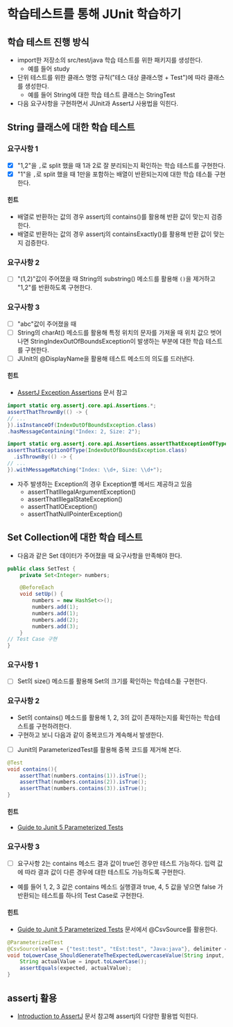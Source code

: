 # 학습테스트를 통해 JUnit 학습하기

## 학습 테스트 진행 방식

* import한 저장소의 src/test/java 학습 테스트를 위한 패키지를 생성한다.
    * 예를 들어 study
* 단위 테스트를 위한 클래스 명명 규칙("테스 대상 클래스명 + Test")에 따라 클래스를 생성한다.
    * 예를 들어 String에 대한 학습 테스트 클래스는 StringTest
* 다음 요구사항을 구현하면서 JUnit과 AssertJ 사용법을 익힌다.

## String 클래스에 대한 학습 테스트

### 요구사항 1

* [x] "1,2"을 `,`로 split 했을 때 1과 2로 잘 분리되는지 확인하는 학습 테스트를 구현한다.
* [x] "1"을 `,`로 split 했을 때 1만을 포함하는 배열이 반환되는지에 대한 학습 테스틑 구현한다.

#### 힌트

* 배열로 반환하는 값의 경우 assertj의 contains()를 활용해 반환 값이 맞는지 검증한다.
* 배열로 반환하는 값의 경우 assertj의 containsExactly()를 활용해 반환 값이 맞는지 검증한다.

### 요구사항 2

* [ ] "(1,2)"값이 주어졌을 때 String의 substring() 메소드를 활용해 `()`을 제거하고 "1,2"를 반환하도록 구현한다.

### 요구사항 3

* [ ] "abc"값이 주어졌을 때
* [ ] String의 charAt() 메소드를 활용해 특정 위치의 문자를 가져올 때 위치 값으 벗어나면 StringIndexOutOfBoundsException이 발생하는 부분에 대한 학습 테스트를 구현한다.
* [ ] JUnit의 @DisplayName을 활용해 테스트 메소드의 의도를 드러낸다.

#### 힌트

* [AssertJ Exception Assertions](https://joel-costigliola.github.io/assertj/assertj-core-features-highlight.html#exception-assertion)
  문서 참고

```java
import static org.assertj.core.api.Assertions.*;
assertThatThrownBy(() -> {
// ...
}).isInstanceOf(IndexOutOfBoundsException.class)
.hasMessageContaining("Index: 2, Size: 2");
```

```java
import static org.assertj.core.api.Assertions.assertThatExceptionOfType;
assertThatExceptionOfType(IndexOutOfBoundsException.class)
  .isThrownBy(() -> {
// ...
}).withMessageMatching("Index: \\d+, Size: \\d+");
```

* 자주 발생하는 Exception의 경우 Exception별 메서드 제공하고 있음
    * assertThatIllegalArgumentException()
    * assertThatIllegalStateException()
    * assertThatIOException()
    * assertThatNullPointerException()

## Set Collection에 대한 학습 테스트

* 다음과 같은 Set 데이터가 주어졌을 때 요구사항을 만족해야 한다.

```java
public class SetTest {
    private Set<Integer> numbers;

    @BeforeEach
    void setUp() {
        numbers = new HashSet<>();
        numbers.add(1);
        numbers.add(1);
        numbers.add(2);
        numbers.add(3);
    }
// Test Case 구현
}
```

### 요구사항 1

* [ ] Set의 size() 메소드를 활용해 Set의 크기를 확인하는 학습테스틑 구현한다.

### 요구사항 2

* Set의 contains() 메소드를 활용해 1, 2, 3의 값이 존재하는지를 확인하는 학습테스트를 구현하려한다.
* 구현하고 보니 다음과 같이 중복코드가 계속해서 발생한다.
* [ ] Junit의 ParameterizedTest를 활용해 중복 코드를 제거해 본다.

```java
@Test
void contains(){
    assertThat(numbers.contains(1)).isTrue();
    assertThat(numbers.contains(2)).isTrue();
    assertThat(numbers.contains(3)).isTrue();
}
```

#### 힌트

* [Guide to Junit 5 Parameterized Tests](https://www.baeldung.com/parameterized-tests-junit-5)

### 요구사항 3

* [ ] 요구사항 2는 contains 메소드 결과 값이 true인 경우만 테스트 가능하다. 입력 값에 따라 결과 값이 다른 경우에 대한 테스트도 가능하도록 구현한다.
* 예를 들어 1, 2, 3 값은 contains 메소드 실행결과 true, 4, 5 값을 넣으면 false 가 반환되는 테스트를 하나의 Test Case로 구현한다.

#### 힌트

* [Guide to Junit 5 Parameterized Tests](https://www.baeldung.com/parameterized-tests-junit-5) 문서에서 @CsvSource를 활용한다.

```java
@ParameterizedTest
@CsvSource(value = {"test:test", "tEst:test", "Java:java"}, delimiter = ':')
void toLowerCase_ShouldGenerateTheExpectedLowercaseValue(String input, String expected) {
    String actualValue = input.toLowerCase();
    assertEquals(expected, actualValue);
}
```

## assertj 활용

* [Introduction to AssertJ](https://www.baeldung.com/introduction-to-assertj) 문서 참고해 assertj의 다양한 활용법 익힌다.